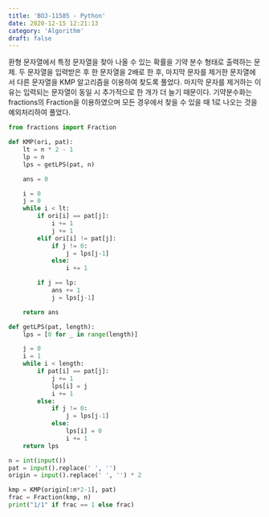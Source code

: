 ```yaml
---
title: 'BOJ-11585 - Python'
date: 2020-12-15 12:21:13
category: 'Algorithm'
draft: false
---
```

환형 문자열에서 특정 문자열을 찾아 나올 수 있는 확률을 기약 분수 형태로 출력하는 문제. 두 문자열을 입력받은 후 한 문자열을 2배로 한 후, 마지막 문자를 제거한 문자열에서 다른 문자열을 KMP 알고리즘을 이용하여 찾도록 풀었다. 마지막 문자를 제거하는 이유는 입력되는 문자열이 동일 시 추가적으로 한 개가 더 늘기 때문이다. 기약분수화는 fractions의 Fraction을 이용하였으며 모든 경우에서 찾을 수 있을 때 1로 나오는 것을 예외처리하여 풀었다.
```python
from fractions import Fraction

def KMP(ori, pat):
    lt = n * 2 - 1
    lp = n
    lps = getLPS(pat, n)

    ans = 0

    i = 0
    j = 0
    while i < lt:
        if ori[i] == pat[j]:
            i += 1
            j += 1
        elif ori[i] != pat[j]:
            if j != 0:
                j = lps[j-1]
            else:
                i += 1

        if j == lp:
            ans += 1
            j = lps[j-1]

    return ans

def getLPS(pat, length):
    lps = [0 for _ in range(length)]

    j = 0
    i = 1
    while i < length:
        if pat[i] == pat[j]:
            j += 1
            lps[i] = j
            i += 1
        else:
            if j != 0:
                j = lps[j-1]
            else:
                lps[i] = 0
                i += 1
    return lps

n = int(input())
pat = input().replace(' ', '')
origin = input().replace(' ', '') * 2

kmp = KMP(origin[:n*2-1], pat)
frac = Fraction(kmp, n)
print("1/1" if frac == 1 else frac)

```